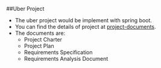 ##Uber Project

* The uber project would be implement with spring boot.
* You can find the details of project at [project-documents](project-documents).
* The documents are:
    * Project Charter
    * Project Plan
    * Requirements Specification
    * Requirements Analysis Document
